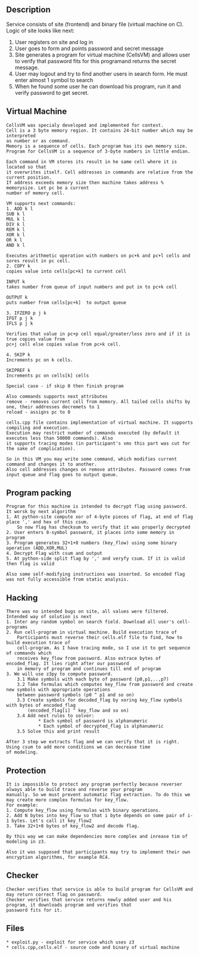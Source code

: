 
## Description

Service consists of site (frontend) and binary file (virtual machine on C).
Logic of site looks like next:
1. User registers on site and log in 
2. User goes to form and points password and secret message
3. Site generates a program for virtual machine (CellsVM) and allows user to 
verify that password fits for this programand returns the secret message.
4. User may logout and try to find another users in search form. He must enter
almost 1 symbol to search
5. When he found some user he can download his program, run it and verify 
password to get secret.

## Virtual Machine

    CellsVM was specialy developed and implemented for contest.
    Cell is a 3 byte memory region. It contains 24-bit number which may be interpreted
    as number or as command.
    Memory is a sequence of cells. Each program has its own memory size.
    Program for CellsVM is a sequence of 3-byte numbers in little endian.

    Each command in VM stores its result in he same cell where it is located so that
    it overwrites itself. Cell addresses in commands are relative from the current position.
    If address exceeds memory size then machine takes address % memorysize. Let pc be a current
    number of memory cell.

    VM supports next commands:
    1. ADD k l
    SUB k l
    MUL k l
    DIV k l
    REM k l
    XOR k l
    OR k l
    AND k l

    Executes arithmetic operation with numbers on pc+k and pc+l cells and sores result in pc cell.
    2. COPY k
    copies value into cells[pc+k] to current cell

    INPUT k
    takes number from queue of input numbers and put in to pc+k cell

    OUTPUT k
    puts number from cells[pc+k]  to output queue
    
    3. IFZERO p j k
    IFGT p j k
    IFLS p j k
    
    Verifies that value in pc+p cell equal/greater/less zero and if it is true copies value from
    pc+j cell else copies value from pc+k cell.

    4. SKIP k
    Increments pc on k cells.
    
    SKIPREF k
    Increments pc on cells[k] cells

    Special case - if skip 0 then finish program
    
    Also commands supports next attributes
    remove - removes current cell from memory. All tailed cells shifts by one, their addresses decremets to 1
    reload - assigns pc to 0

    cells.cpp file contains implementation of virtual machine. It supports compiling and execution.
    Execution may restrict number of commands executed (by default it executes less than 50000 commands). Also
    it supports tracing modes (in participant's vms this part was cut for the sake of complication).

    So in this VM you may write some command, which modifies current command and changes it to another.
    Also cell addresses changes on remove attributes. Password comes from input queue and flag goes to output queue.

## Program packing
    
    Program for this machine is intended to decrypt flag using password. It worsk by next algorithm
    1. At python-site compute xor of 4-byte pieces of flag, at end of flag place ',' and hex of this csum.
        So now flag has checksum to verify that it was properly decrypted
    2. User enters 8-symbol password, it places into some memory in program
    3. Program generates 32+1+8 numbers (key_flow) using some binary operation (ADD,XOR,MUL)
    4. Decrypt Flag with csum and output
    5. At python-side split flag by ',' and veryfy csum. If it is valid then flag is valid
    
    Also some self-modifying instructions was inserted. So encoded flag was not fully accessible from static analysis.
    
## Hacking

    There was no intended bugs on site, all values were filtered.
    Intended way of solution is next
    1. Inter any random symbol on search field. Download all user's cell-programs
    2. Run cell-program in virtual machine. Build execution trace of 
        Participants must reverse their cells.elf file to find, how to build execution trace of 
        cell-program. As I have tracing mode, so I use it to get sequence of commands which 
        receives key_flow from password. Also extrace bytes of encoded_flag. It lies right after our password
        in memory of program and continues till end of program
    3. We will use z3py to compute password.
        3.1 Make symbols with each byte of password (p0,p1,..,p7)
        3.2 Take formulas which computes key_flow from password and create new symbols with appropriate operations 
        between password symbols (p0 ^ p1 and so on)
        3.3 Create symbols for decoded_flag by xoring key_flow symbols with bytes of encoded_flag
            (encoded_flag[i] ^ key_flow and so on)
        3.4 Add next rules to solver: 
                * Each symbol of password is alphanumeric
                * Each symbol of decrypted_flag is alphanumeric
        3.5 Solve this and print result
    
    After 3 step we extracts flag and we can verify that it is right. Using csum to add more conditions we can decrease time 
    of modeling.
    
## Protection

    It is impossible to protect any program perfectly because reverser always able to build trace and reverse your program 
    manually. So we must prevent automatic flag extraction. To do this we may create more complex formulas for key_flow. 
    For example:
    1. Compute key_flow using formulas with binary operations. 
    2. Add N bytes into key_flow so that i byte depends on some pair of i-1 bytes. Let's call it key_flow2
    3. Take 32+1+8 bytes of key_flow2 and decode flag.
    
    By this way we can make dependencies more complex and inrease tim of modeling in z3.
    
    Also it was supposed that participants may try to implement their own encryption algorithms, for example RC4. 

## Checker

    Checker verifies that service is able to build program for CellsVM and may return correct flag on password.
    Checker verifies that service returns newly added user and his program, it downloads program and verifies that 
    password fits for it.
    
## Files
    
    * exploit.py - exploit for service which uses z3
    * cells.cpp,cells.elf - source code and binary of virtual machine
    




